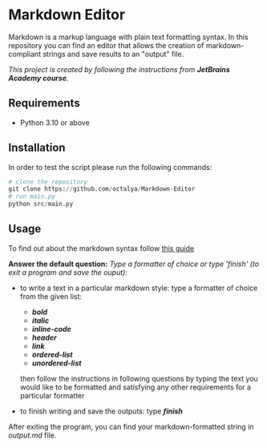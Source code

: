# Markdown Editor
Markdown is a markup language with plain text formatting syntax. In this repository you can find an editor that allows the creation of markdown-compliant strings and save results to an "output" file.

 *This project is created by following the instructions from **JetBrains Academy course**.*

## Requirements

- Python 3.10 or above


## Installation

In order to test the script please run the following commands:

```python
# clone the repository
git clone https://github.com/octalya/Markdown-Editor
# run main.py
python src/main.py
```

## Usage

To find out about the markdown syntax follow [this guide](https://www.markdownguide.org/basic-syntax/)

**Answer the default question:** *Type a formatter of choice or type 'finish' (to exit a program and save the ouput):*

- to write a text in a particular markdown style: type a formatter of choice from the given list:

    - ***bold***
    - ***italic***
    - ***inline-code***
    - ***header***
    - ***link***
    - ***ordered-list***
    - ***unordered-list***

    then follow the instructions in following questions by typing the text you would like to be formatted and satisfying any other requirements for a particular formatter
- to finish writing and save the outputs: type ***finish***

After exiting the program, you can find your markdown-formatted string in *output.md* file.






